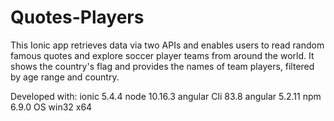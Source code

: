 # Quotes-Players

This Ionic app retrieves data via two APIs and enables users to read random famous quotes and explore soccer player teams from around the world. It shows the country's flag and provides the names of team players, filtered by age range and country.


Developed with:
ionic 5.4.4
node 10.16.3
angular Cli 83.8
angular 5.2.11
npm 6.9.0
OS win32 x64
